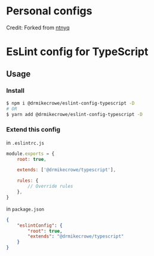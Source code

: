 # Personal configs

Credit:  Forked from [ntnyq](https://github.com/ntnyq/configs)

# EsLint config for TypeScript

## Usage

### Install

```bash
$ npm i @drmikecrowe/eslint-config-typescript -D
# OR
$ yarn add @drmikecrowe/eslint-config-typescript -D
```

### Extend this config

in `.eslintrc.js`

```js
module.exports = {
    root: true,

    extends: ['@drmikecrowe/typescript'],

    rules: {
        // Override rules
    },
}
```

in `package.json`

```json
{
    "eslintConfig": {
        "root": true,
        "extends": "@drmikecrowe/typescript"
    }
}
```
